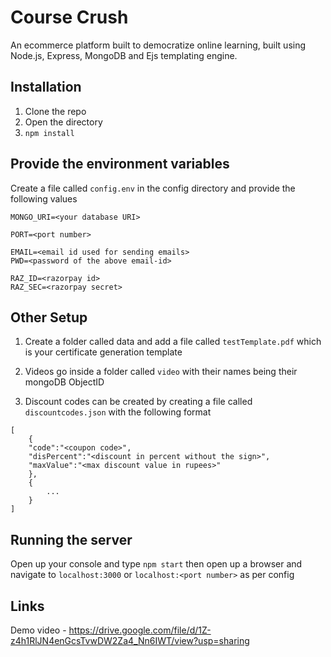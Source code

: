# Course Crush

An ecommerce platform built to democratize online learning, built using Node.js, Express, MongoDB and Ejs templating engine.

## Installation

1. Clone the repo
2. Open the directory
3. `npm install`

## Provide the environment variables

Create a file called `config.env` in the config directory and provide the following values

```
MONGO_URI=<your database URI>

PORT=<port number>

EMAIL=<email id used for sending emails>
PWD=<password of the above email-id>

RAZ_ID=<razorpay id>
RAZ_SEC=<razorpay secret>
```

## Other Setup

1. Create a folder called data and add a file called `testTemplate.pdf` which is your certificate generation template

2. Videos go inside a folder called `video` with their names being their mongoDB ObjectID

3. Discount codes can be created by creating a file called `discountcodes.json` with the following format

```
[
    {
    "code":"<coupon code>",
    "disPercent":"<discount in percent without the sign>",
    "maxValue":"<max discount value in rupees>"
    },
    {
        ...
    }
]

```

## Running the server

Open up your console and type `npm start` then open up a browser and navigate to `localhost:3000` or `localhost:<port number>` as per config

## Links

Demo video - https://drive.google.com/file/d/1Z-z4h1RlJN4enGcsTvwDW2Za4_Nn6IWT/view?usp=sharing

